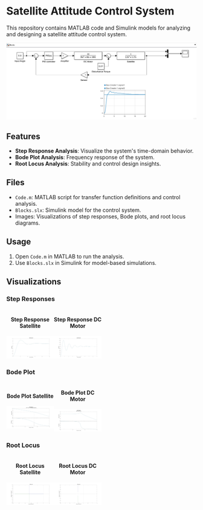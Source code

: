 # Satellite Attitude Control System

This repository contains MATLAB code and Simulink models for analyzing and designing a satellite attitude control system.

![Root Locus](Satellite%20Attitude%20Controller/Blocks.jpg)

## Features
- **Step Response Analysis**: Visualize the system's time-domain behavior.
- **Bode Plot Analysis**: Frequency response of the system.
- **Root Locus Analysis**: Stability and control design insights.

## Files
- `Code.m`: MATLAB script for transfer function definitions and control analysis.
- `Blocks.slx`: Simulink model for the control system.
- Images: Visualizations of step responses, Bode plots, and root locus diagrams.

## Usage
1. Open `Code.m` in MATLAB to run the analysis.
2. Use `Blocks.slx` in Simulink for model-based simulations.

## Visualizations
### Step Responses
<div style="display: flex; justify-content: space-around; align-items: center; width: 50%;">

<div style="text-align: center;">
<h4>Step Response Satellite</h4>
<img src="Satellite%20Attitude%20Controller/S%20Step%20Response.jpg" alt="Step Response (S)">
</div>

<div style="text-align: center;">
<h4>Step Response DC Motor</h4>
<img src="Satellite%20Attitude%20Controller/M%20Step%20Response.jpg" alt="Step Response (M)">
</div>

</div>

### Bode Plot
<div style="display: flex; justify-content: space-around; align-items: center; width: 50%;">

<div style="text-align: center;">
<h4>Bode Plot Satellite</h4>
<img src="Satellite%20Attitude%20Controller/margin(S).jpg" alt="Bode Plot (S)">
</div>

<div style="text-align: center;">
<h4>Bode Plot DC Motor</h4>
<img src="Satellite%20Attitude%20Controller/margin(M).jpg" alt="Bode Plot (M)">
</div>

</div>

### Root Locus
<div style="display: flex; justify-content: space-around; align-items: center; width: 50%;">

<div style="text-align: center;">
<h4>Root Locus Satellite</h4>
<img src="Satellite%20Attitude%20Controller/rlocus(S).jpg" alt="Root Locus (S)">
</div>

<div style="text-align: center;">
<h4>Root Locus DC Motor</h4>
<img src="Satellite%20Attitude%20Controller/rlocus(M).jpg" alt="Root Locus (M)">
</div>

</div>


